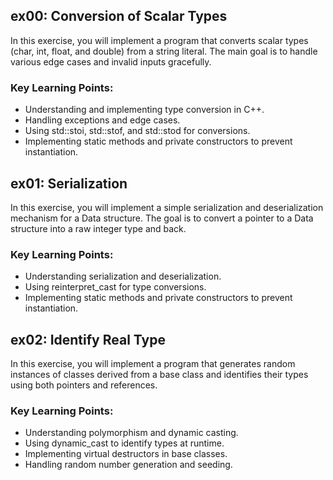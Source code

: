 ## ex00: Conversion of Scalar Types
In this exercise, you will implement a program that converts scalar types (char, int, float, and double) from a string literal. The main goal is to handle various edge cases and invalid inputs gracefully.

### Key Learning Points:

- Understanding and implementing type conversion in C++.
- Handling exceptions and edge cases.
- Using std::stoi, std::stof, and std::stod for conversions.
- Implementing static methods and private constructors to prevent instantiation.

## ex01: Serialization
In this exercise, you will implement a simple serialization and deserialization mechanism for a Data structure. The goal is to convert a pointer to a Data structure into a raw integer type and back.

### Key Learning Points:

- Understanding serialization and deserialization.
- Using reinterpret_cast for type conversions.
- Implementing static methods and private constructors to prevent instantiation.

## ex02: Identify Real Type
In this exercise, you will implement a program that generates random instances of classes derived from a base class and identifies their types using both pointers and references.

### Key Learning Points:

- Understanding polymorphism and dynamic casting.
- Using dynamic_cast to identify types at runtime.
- Implementing virtual destructors in base classes.
- Handling random number generation and seeding.